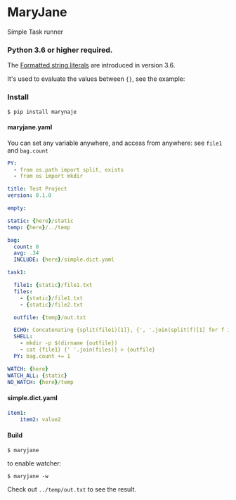 # MaryJane

Simple Task runner

### Python 3.6 or higher required.

The [Formatted string literals](https://docs.python.org/3.6/whatsnew/3.6.html#pep-498-formatted-string-literals) are introduced in version 3.6.

It's used to evaluate the values between `{}`, see the example:

### Install

    $ pip install marynaje

#### maryjane.yaml

You can set any variable anywhere, and access from anywhere: see `file1` and `bag.count`

```yaml
PY:
  - from os.path import split, exists
  - from os import mkdir

title: Test Project
version: 0.1.0

empty:

static: {here}/static
temp: {here}/../temp

bag:
  count: 0
  avg: .34
  INCLUDE: {here}/simple.dict.yaml

task1:

  file1: {static}/file1.txt
  files:
    - {static}/file1.txt
    - {static}/file2.txt

  outfile: {temp}/out.txt

  ECHO: Concatenating {split(file1)[1]}, {', '.join(split(f)[1] for f in files)} -> {split(outfile)[1]}.
  SHELL:
    - mkdir -p $(dirname {outfile})
    - cat {file1} {' '.join(files)} > {outfile}
  PY: bag.count += 1

WATCH: {here}
WATCH_ALL: {static}
NO_WATCH: {here}/temp
```

    
#### simple.dict.yaml

```yaml
item1:
    item2: value2
```

#### Build

    $ maryjane
    
to enable watcher:

    $ maryjane -w
    
Check out `../temp/out.txt` to see the result.
